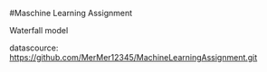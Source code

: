 #Maschine Learning Assignment

Waterfall model

datascource:
https://github.com/MerMer12345/MachineLearningAssignment.git

